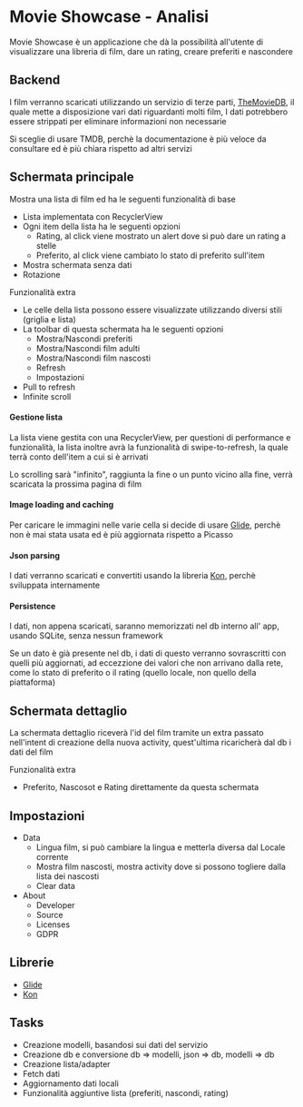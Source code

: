 # Movie Showcase - Analisi

Movie Showcase è un applicazione che dà la possibilità all'utente di visualizzare una libreria di film, dare un rating, creare preferiti e nascondere

## Backend
I film verranno scaricati utilizzando un servizio di terze parti, [TheMovieDB](https://www.themoviedb.org), il quale mette a disposizione vari dati riguardanti molti film, I dati potrebbero essere strippati per eliminare informazioni non necessarie

Si sceglie di usare TMDB, perchè la documentazione è più veloce da consultare ed è più chiara rispetto ad altri servizi

## Schermata principale

Mostra una lista di film ed ha le seguenti funzionalità di base

+ Lista implementata con RecyclerView
+ Ogni item della lista ha le seguenti opzioni
    + Rating, al click viene mostrato un alert dove si può dare un rating a stelle
    + Preferito, al click viene cambiato lo stato di preferito sull'item
+ Mostra schermata senza dati
+ Rotazione

Funzionalità extra

+ Le celle della lista possono essere visualizzate utilizzando diversi stili (griglia e lista)
+ La toolbar di questa schermata ha le seguenti opzioni
    + Mostra/Nascondi preferiti
    + Mostra/Nascondi film adulti
    + Mostra/Nascondi film nascosti
    + Refresh
    + Impostazioni
+ Pull to refresh
+ Infinite scroll

#### Gestione lista 

La lista viene gestita con una RecyclerView, per questioni di performance e funzionalità, la lista inoltre avrà la funzionalità di swipe-to-refresh, la quale terrà conto dell'item a cui si è arrivati

Lo scrolling sarà "infinito", raggiunta la fine o un punto vicino alla fine, verrà scaricata la prossima pagina di film

#### Image loading and caching

Per caricare le immagini nelle varie cella si decide di usare [Glide](https://github.com/bumptech/glide), perchè non è mai stata usata ed è più aggiornata rispetto a Picasso

#### Json parsing

I dati verranno scaricati e convertiti usando la libreria [Kon](https://github.com/maxpilotto/kon), perchè sviluppata internamente

#### Persistence

I dati, non appena scaricati, saranno memorizzati nel db interno all' app, usando SQLite, senza nessun framework

Se un dato è già presente nel db, i dati di questo verranno sovrascritti con quelli più aggiornati, ad eccezzione dei valori che non arrivano dalla rete, come lo stato di preferito o il rating (quello locale, non quello della piattaforma)

## Schermata dettaglio

La schermata dettaglio riceverà l'id del film tramite un extra passato nell'intent di creazione della nuova activity, quest'ultima ricaricherà dal db i dati del film

Funzionalità extra
+ Preferito, Nascosot e Rating direttamente da questa schermata

## Impostazioni
    
+ Data
    + Lingua film, si può cambiare la lingua e metterla diversa dal Locale corrente
    + Mostra film nascosti, mostra activity dove si possono togliere dalla lista dei nascosti
    + Clear data
+ About
    + Developer
    + Source
    + Licenses
    + GDPR

## Librerie

+ [Glide](https://github.com/bumptech/glide)
+ [Kon](https://github.com/maxpilotto/kon)

## Tasks

+ Creazione modelli, basandosi sui dati del servizio
+ Creazione db e conversione db => modelli, json => db, modelli => db
+ Creazione lista/adapter
+ Fetch dati
+ Aggiornamento dati locali
+ Funzionalità aggiuntive lista (preferiti, nascondi, rating)

